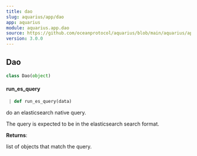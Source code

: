 ```yaml
---
title: dao
slug: aquarius/app/dao
app: aquarius
module: aquarius.app.dao
source: https://github.com/oceanprotocol/aquarius/blob/main/aquarius/app/dao.py
version: 3.0.0
---
```

## Dao

```python
class Dao(object)
```

#### run\_es\_query

```python
 | def run_es_query(data)
```

do an elasticsearch native query.

The query is expected to be in the elasticsearch search format.

**Returns**:

list of objects that match the query.

